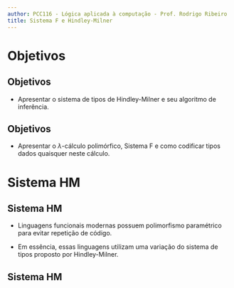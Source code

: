 ```yaml
---
author: PCC116 - Lógica aplicada à computação - Prof. Rodrigo Ribeiro
title: Sistema F e Hindley-Milner
---
```


# Objetivos

## Objetivos

- Apresentar o sistema de tipos de Hindley-Milner e seu algoritmo 
de inferência.

## Objetivos

- Apresentar o $\lambda$-cálculo polimórfico, Sistema F e como 
codificar tipos dados quaisquer neste cálculo.

# Sistema HM

## Sistema HM

- Linguagens funcionais modernas possuem polimorfismo paramétrico
para evitar repetição de código.

- Em essência, essas linguagens utilizam uma variação do sistema 
de tipos proposto por Hindley-Milner.

## Sistema HM


